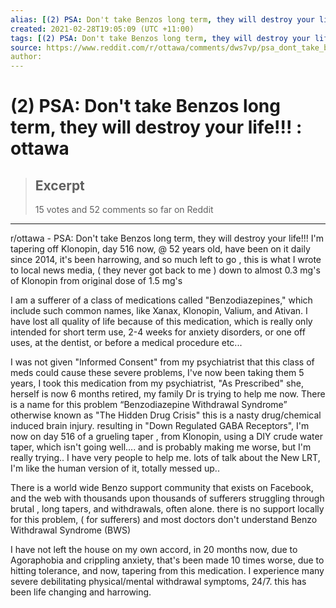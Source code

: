 ```yaml
---
alias: [(2) PSA: Don't take Benzos long term, they will destroy your life!!! : ottawa]
created: 2021-02-28T19:05:09 (UTC +11:00)
tags: [(2) PSA: Don't take Benzos long term, they will destroy your life!!! : ottawa, r/ottawa - PSA: Don't take Benzos long term, they will destroy your life!!!]
source: https://www.reddit.com/r/ottawa/comments/dws7vp/psa_dont_take_benzos_long_term_they_will_destroy/
author: 
---
```


# (2) PSA: Don't take Benzos long term, they will destroy your life!!! : ottawa

> ## Excerpt
> 15 votes and 52 comments so far on Reddit

---

r/ottawa - PSA: Don't take Benzos long term, they will destroy your life!!!
I'm tapering off Klonopin, day 516 now, @ 52 years old, have been on it daily since 2014, it's been harrowing, and so much left to go , this is what I wrote to local news media, ( they never got back to me ) down to almost 0.3 mg's of Klonopin from original dose of 1.5 mg's

I am a sufferer of a class of medications called "Benzodiazepines," which include such common names, like Xanax, Klonopin, Valium, and Ativan. I have lost all quality of life because of this medication, which is really only intended for short term use, 2-4 weeks for anxiety disorders, or one off uses, at the dentist, or before a medical procedure etc...

I was not given "Informed Consent" from my psychiatrist that this class of meds could cause these severe problems, I've now been taking them 5 years, I took this medication from my psychiatrist, "As Prescribed" she, herself is now 6 months retired, my family Dr is trying to help me now. There is a name for this problem “Benzodiazepine Withdrawal Syndrome” otherwise known as "The Hidden Drug Crisis" this is a nasty drug/chemical induced brain injury. resulting in "Down Regulated GABA Receptors", I'm now on day 516 of a grueling taper , from Klonopin, using a DIY crude water taper, which isn't going well.... and is probably making me worse, but I'm really trying.. I have very people to help me. lots of talk about the New LRT, I'm like the human version of it, totally messed up..

There is a world wide Benzo support community that exists on Facebook, and the web with thousands upon thousands of sufferers struggling through brutal , long tapers, and withdrawals, often alone. there is no support locally for this problem, ( for sufferers) and most doctors don't understand Benzo Withdrawal Syndrome (BWS)

I have not left the house on my own accord, in 20 months now, due to Agoraphobia and crippling anxiety, that's been made 10 times worse, due to hitting tolerance, and now, tapering from this medication. I experience many severe debilitating physical/mental withdrawal symptoms, 24/7. this has been life changing and harrowing.
